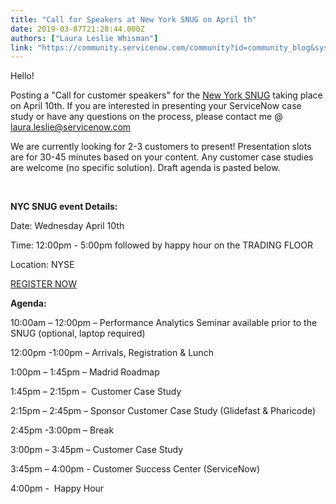 ```yaml
---
title: "Call for Speakers at New York SNUG on April th"
date: 2019-03-07T21:28:44.000Z
authors: ["Laura Leslie Whisman"]
link: "https://community.servicenow.com/community?id=community_blog&sys_id=af69fdaddbc0ff00fece0b55ca9619cb"
---
```

<p>Hello!</p>
<p>Posting a <span style="font-style: inherit !important; font-weight: inherit !important;">&#34;Call for customer speakers</span><span style="font-style: inherit !important; font-weight: inherit !important;">&#34; for the </span><a href="https://go.servicenow.com/LP&#61;11874" rel="nofollow">New York SNUG</a> taking place on April 10th. If you are interested in presenting your ServiceNow case study or have any questions on the process, please contact me &#64; <a href="mailto:laura.leslie&#64;servicenow.com" rel="nofollow">laura.leslie&#64;servicenow.com</a></p>
<p><span style="font-style: inherit !important; font-weight: inherit !important;">We are currently looking for 2-3 customers to present! Presentation slots are for 30-45 minutes based on your content. Any customer case studies are welcome (no specific solution). Draft agenda is pasted below.</span></p>
<p> </p>
<p><strong>NYC SNUG event Details:</strong></p>
<p>Date: Wednesday April 10th</p>
<p>Time: 12:00pm - 5:00pm followed by happy hour on the TRADING FLOOR</p>
<p>Location: NYSE</p>
<p><a href="https://go.servicenow.com/LP&#61;11874" rel="nofollow">REGISTER NOW</a></p>
<p><strong>Agenda: </strong></p>
<p><span style="font-style: inherit !important; font-weight: inherit !important;">10:00am – 12:00pm – Performance Analytics Seminar available prior to the SNUG (optional, laptop required)</span></p>
<p>12:00pm -1:00pm – Arrivals, Registration &amp; Lunch</p>
<p>1:00pm – 1:45pm – Madrid Roadmap</p>
<p>1:45pm – 2:15pm –  Customer Case Study</p>
<p>2:15pm – 2:45pm – Sponsor Customer Case Study (Glidefast &amp; Pharicode)</p>
<p>2:45pm -3:00pm – Break</p>
<p>3:00pm – 3:45pm – Customer Case Study</p>
<p>3:45pm – 4:00pm - Customer Success Center (ServiceNow)</p>
<p>4:00pm -  Happy Hour</p>